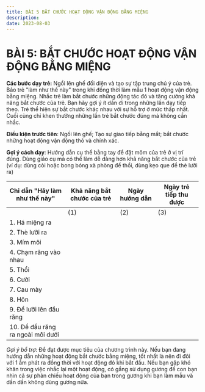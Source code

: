 ```yaml
---
title: BÀI 5 BẮT CHƯỚC HOẠT ĐỘNG VẬN ĐỘNG BẰNG MIỆNG
description: 
date: 2023-08-03
---
```

# BÀI 5: BẮT CHƯỚC HOẠT ĐỘNG VẬN ĐỘNG BẰNG MIỆNG

**Các bước dạy trẻ:**
Ngồi lên ghế đối diện và tạo sự tập trung chú ý của trẻ. Bảo trẻ "làm như thế này" trong khi đồng thời làm mẫu 1 hoạt động vận động bằng miệng. Nhắc trẻ làm bắt chước những động tác đó và tăng cường khả năng bắt chước của trẻ. Bạn hãy gợi ý ít dần đi trong những lần dạy tiếp theo. Trẻ thể hiện sự bắt chước khác nhau với sự hỗ trợ ở mức thấp nhất. Cuối cùng chỉ khen thưởng những lần trẻ bắt chước đúng mà không cần nhắc.

**Điều kiện trước tiên**: Ngồi lên ghế; Tạo sự giao tiếp bằng mắt; bắt chước những hoạt động vận động thô và chính xác.

**Gợi ý cách dạy**: Hướng dẫn cụ thể bằng tay để đặt môm của trẻ ở vị trí đúng. Dùng giáo cụ mà có thể làm dễ dàng hơn khả năng bắt chước của trẻ (ví dụ: dùng còi hoặc bong bóng xà phòng để thổi, dùng kẹo que để thè lưỡi ra)

| Chỉ dẫn "Hãy làm như thế này" | Khả năng bắt chước của trẻ | Ngày hướng dẫn | Ngày trẻ tiếp thu được |
|-------------------------------|---------------------------|----------------|---------------------|
|                              | (1) | (2) | (3) |                |                     |
| 1. Há miệng ra               |     |     |     |                |                     |
| 2. Thè lưỡi ra               |     |     |     |                |                     |
| 3. Mím môi                   |     |     |     |                |                     |
| 4. Chạm răng vào nhau        |     |     |     |                |                     |
| 5. Thổi                      |     |     |     |                |                     |
| 6. Cười                      |     |     |     |                |                     |
| 7. Cau mày                   |     |     |     |                |                     |
| 8. Hôn                       |     |     |     |                |                     |
| 9. Để lưỡi lên đầu răng      |     |     |     |                |                     |
| 10. Để đầu răng ra ngoài môi dưới |     |     |     |                |                     |


*Gợi ý bổ trợ*: Để đạt được mục tiêu của chương trình này. Nếu bạn đang hướng dẫn những hoạt động bắt chước bằng miệng, tốt nhất là nên đi đôi với 1 âm phát ra đồng thời với hoạt động đó khi bắt đầu. Nếu bạn gặp khó khăn trong việc nhắc lại một hoạt động, có gắng sử dụng gương để con bạn nhìn cả sự phản chiếu hoạt động của bạn trong gương khi bạn làm mẫu và dần dần không dùng gương nữa.

